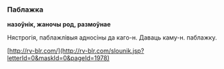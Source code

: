 ### Паблажка
**назоўнік, жаночы род, размоўнае**

Нястрогія, паблажлівыя адносіны да каго-н. Даваць каму-н. паблажку.

<a rel="author">[http://rv-blr.com/](http://rv-blr.com/slounik.jsp?letterId=0&maskId=0&pageId=1978)</a>

